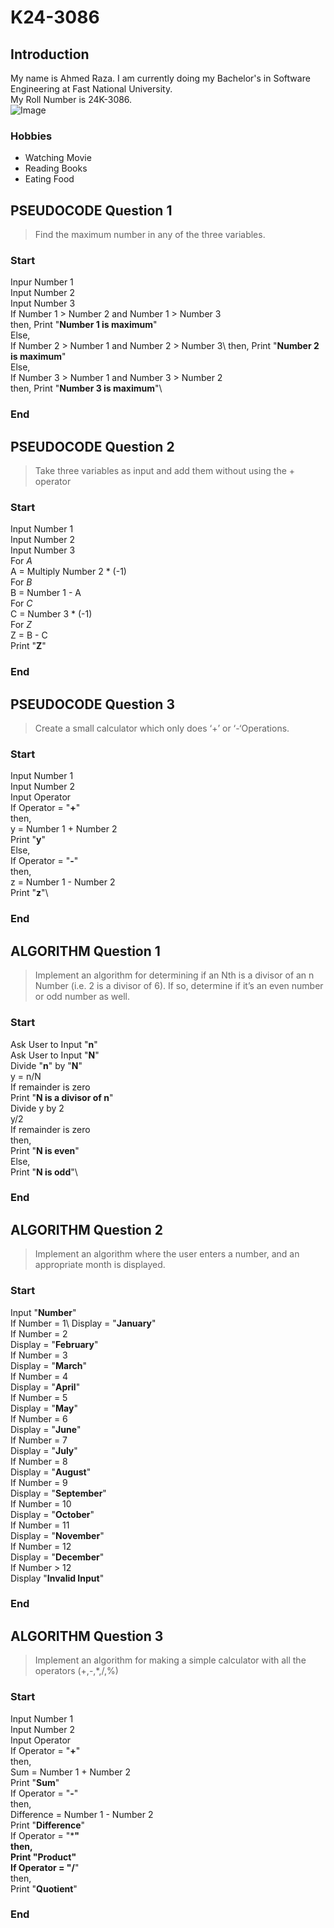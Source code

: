 # K24-3086
## Introduction
My name is Ahmed Raza. I am currently doing my Bachelor's in Software Engineering at Fast National University.\
My Roll Number is 24K-3086.\
![Image](https://avatars.githubusercontent.com/u/179470436?s=400&u=7b17ef6ce6b5aba7a2becf5164283629537327aa&v=4)
### Hobbies
- Watching Movie  
- Reading Books
- Eating Food









## PSEUDOCODE Question 1
> Find the maximum number in any of the three variables.
### Start 
Inpur Number 1\
Input Number 2\
Input Number 3\
If Number 1 > Number 2 and Number 1 > Number 3\
then, Print "**Number 1 is maximum**"\
Else,\
If Number 2 > Number 1 and Number 2 > Number 3\ 
then, Print "**Number 2 is maximum**"\
Else,\
If Number 3 > Number 1 and Number 3 > Number 2\
then, Print "**Number 3 is maximum**"\
### End

## PSEUDOCODE Question 2
> Take three variables as input and add them without using the + operator 
### Start
Input Number 1\
Input Number 2\
Input Number 3\
For *A*\
A = Multiply Number 2 * (-1)\
For *B*\
B = Number 1 - A\
For *C*\
C = Number 3 * (-1)\
For *Z*\
Z = B - C\
Print "**Z**"
### End

## PSEUDOCODE Question 3
> Create a small calculator which only does ‘+’ or ‘-‘Operations.
### Start
Input Number 1\
Input Number 2\
Input Operator\
If Operator = "**+**"\
then,\
y = Number 1 + Number 2\
Print "**y**"\
Else,\
If Operator = "**-**"\
then,\
z = Number 1 - Number 2\
Print "**z**"\
### End

## ALGORITHM Question 1
> Implement an algorithm for determining if an Nth is a divisor of an n Number (i.e. 2 is a divisor of 6). If so, determine if it’s an even number or odd number as well.
### Start
Ask User to Input "**n**"\
Ask User to Input "**N**"\
Divide "**n**" by "**N**"\
y = n/N\
If remainder is zero\
Print "**N is a divisor of n**"\
Divide y by 2\
y/2\
If remainder is zero\
then,\
Print "**N is even**"\
Else,\
Print "**N is odd**"\
### End

## ALGORITHM Question 2
> Implement an algorithm where the user enters a number, and an appropriate month is displayed.
### Start
Input "**Number**"\
If Number = 1\ 
Display = "**January**"\
If Number = 2\
Display = "**February**"\
If Number = 3\
Display = "**March**"\
If Number = 4\
Display = "**April**"\
If Number = 5\
Display = "**May**"\
If Number = 6\
Display = "**June**"\
If Number = 7\
Display = "**July**"\
If Number = 8\
Display = "**August**"\
If Number = 9\
Display = "**September**"\
If Number = 10\
Display = "**October**"\
If Number = 11\
Display = "**November**"\
If Number = 12\
Display = "**December**"\
If Number > 12\
Display "**Invalid Input**"
### End

## ALGORITHM Question 3
> Implement an algorithm for making a simple calculator with all the operators (+,-,*,/,%)
### Start
Input Number 1\
Input Number 2\
Input Operator\
If Operator = "**+**"\
then,\
Sum = Number 1 + Number 2\
Print "**Sum**"\
If Operator = "**-**"\
then,\
Difference = Number 1 - Number 2\
Print "**Difference**"\
If Operator = "*****"\
then,\
Print "**Product**"\
If Operator = "**/**"\
then,\
Print "**Quotient**"
### End
